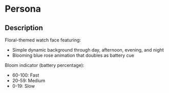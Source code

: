 # Persona

## Description

Floral-themed watch face featuring:
- Simple dynamic background through day, afternoon, evening, and night
- Blooming blue rose animation that doubles as battery cue

Bloom indicator (battery percentage):
- 60-100: Fast
- 20-59: Medium
- 0-19: Slow
